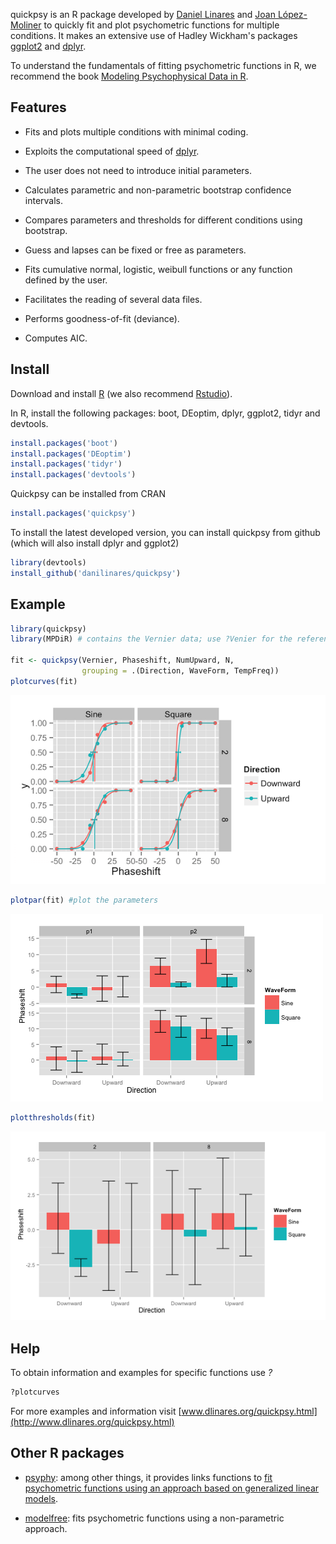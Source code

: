 <!-- README.md is generated from README.Rmd. Please edit that file -->
quickpsy is an R package developed by [Daniel Linares](http://www.dlinares.org) and [Joan López-Moliner](http://www.ub.edu/viscagroup/joan/) to quickly fit and plot psychometric functions for multiple conditions. It makes an extensive use of Hadley Wickham's packages [ggplot2](http://ggplot2.org/) and [dplyr](http://cran.r-project.org/web/packages/dplyr/index.html).

To understand the fundamentals of fitting psychometric functions in R, we recommend the book [Modeling Psychophysical Data in R](http://www.springer.com/gp/book/9781461444749).

Features
--------

-   Fits and plots multiple conditions with minimal coding.

-   Exploits the computational speed of [dplyr](http://cran.r-project.org/web/packages/dplyr/index.html).

-   The user does not need to introduce initial parameters.

-   Calculates parametric and non-parametric bootstrap confidence intervals.

-   Compares parameters and thresholds for different conditions using bootstrap.

-   Guess and lapses can be fixed or free as parameters.

-   Fits cumulative normal, logistic, weibull functions or any function defined by the user.

-   Facilitates the reading of several data files.

-   Performs goodness-of-fit (deviance).

-   Computes AIC.

Install
-------

Download and install [R](http://cran.rstudio.com) (we also recommend [Rstudio](http://www.rstudio.com/)).

In R, install the following packages: boot, DEoptim, dplyr, ggplot2, tidyr and devtools.

``` r
install.packages('boot')
install.packages('DEoptim')
install.packages('tidyr')
install.packages('devtools')
```

Quickpsy can be installed from CRAN

``` r
install.packages('quickpsy')
```

To install the latest developed version, you can install quickpsy from github (which will also install dplyr and ggplot2)

``` r
library(devtools)
install_github('danilinares/quickpsy')
```

Example
-------

``` r
library(quickpsy)
library(MPDiR) # contains the Vernier data; use ?Venier for the reference

fit <- quickpsy(Vernier, Phaseshift, NumUpward, N, 
                grouping = .(Direction, WaveForm, TempFreq))
plotcurves(fit)
```

![plots of vernier fits.](vernierFitPlot.png)

``` r
plotpar(fit) #plot the parameters
```

![params of vernier fits](vernierParamsPlot.png)

``` r
plotthresholds(fit)
```

![thresholds of vernier fits](vernierThreshesPlot.png)

Help
----

To obtain information and examples for specific functions use *?*

``` r
?plotcurves
```

For more examples and information visit [www.dlinares.org/quickpsy.html](http://www.dlinares.org/quickpsy.html)

Other R packages
----------------

-   [psyphy](http://cran.r-project.org/web/packages/psyphy/index.html): among other things, it provides links functions to [fit psychometric functions using an approach based on generalized linear models](http://www.dlinares.org/psychopract.html#fitting-using-generalized-linear-models).

-   [modelfree](http://personalpages.manchester.ac.uk/staff/d.h.foster/software-modelfree/latest/home): fits psychometric functions using a non-parametric approach.
